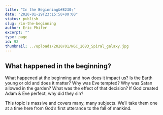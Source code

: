 ```yaml
---
title: "In the Beginning&#8230;"
date: "2020-01-29T23:15:50+00:00"
status: publish
slug: /in-the-beginning
author: Eric Phifer
excerpt: ""
type: page
id: 92
thumbnail: ../uploads/2020/01/NGC_2683_Spiral_galaxy.jpg
---
```


## What happened in the beginning?

What happened at the beginning and how does it impact us? Is the Earth young or old and does it matter? Why was Eve tempted? Why was Satan allowed in the garden? What was the effect of that decision? If God created Adam &amp; Eve perfect, why did they sin?

This topic is massive and covers many, many subjects. We’ll take them one at a time here from God’s first utterance to the fall of mankind.
